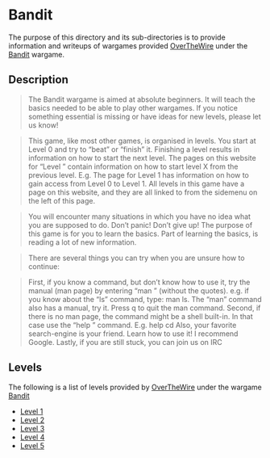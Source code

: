 # Bandit

The purpose of this directory and its sub-directories is to provide information and writeups of wargames provided [OverTheWire](http://overthewire.org/wargames/) under the [Bandit](http://overthewire.org/wargames/bandit/) wargame.

## Description
> The Bandit wargame is aimed at absolute beginners. It will teach the basics needed to be able to play other wargames. If you notice something essential is missing or have ideas for new levels, please let us know!

> This game, like most other games, is organised in levels. You start at Level 0 and try to “beat” or “finish” it. Finishing a level results in information on how to start the next level. The pages on this website for “Level <X>” contain information on how to start level X from the previous level. E.g. The page for Level 1 has information on how to gain access from Level 0 to Level 1. All levels in this game have a page on this website, and they are all linked to from the sidemenu on the left of this page.

> You will encounter many situations in which you have no idea what you are supposed to do. Don’t panic! Don’t give up! The purpose of this game is for you to learn the basics. Part of learning the basics, is reading a lot of new information.

>There are several things you can try when you are unsure how to continue:

>First, if you know a command, but don’t know how to use it, try the manual (man page) by entering “man <command>” (without the quotes). e.g. if you know about the “ls” command, type: man ls. The “man” command also has a manual, try it. Press q to quit the man command.
Second, if there is no man page, the command might be a shell built-in. In that case use the “help <X>” command. E.g. help cd
Also, your favorite search-engine is your friend. Learn how to use it! I recommend Google.
Lastly, if you are still stuck, you can join us on IRC

## Levels
The following is a list of levels provided by [OverTheWire](http://overthewire.org/wargames/) under the wargame [Bandit](http://overthewire.org/wargames/bandit/) 
- [Level 1](https://github.com/JFarina5/Cyber-Writeups/tree/master/overthewire/Bandit/Level%201)
- [Level 2](https://github.com/JFarina5/Cyber-Writeups/tree/master/overthewire/Bandit/Level%202)
- [Level 3](https://github.com/JFarina5/Cyber-Writeups/tree/master/overthewire/Bandit/Level%203)
- [Level 4](https://github.com/JFarina5/Cyber-Writeups/tree/master/overthewire/Bandit/Level%204)
- [Level 5](https://github.com/JFarina5/Cyber-Writeups/tree/master/overthewire/Bandit/Level%205)
